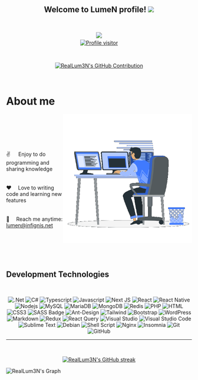 <h2 align="center">
  Welcome to <b>LumeN</b> profile!
    <img src="https://media.giphy.com/media/hvRJCLFzcasrR4ia7z/giphy.gif" width="28">
</h2>

<br />
 
 <p align="center">
   <a href="https://github.com/RealLum3N">
     <img src="https://readme-typing-svg.herokuapp.com/?lines=Full-Stack%20Developer;Always%20learning%20new%20things&color=FE428E&center=true&width=285&height=45">
   </a>
     <br/>
  <a href="https://komarev.com/ghpvc/?username=RealLum3N">
    <img align="center" src="https://komarev.com/ghpvc/?username=RealLum3N&label=Visitors&color=0e75b6&style=flat" alt="Profile visitor" />
  </a>
</p>

<br/>

<p align="center">
  <a href="https://github.com/RealLum3N">
    <img src="https://github-profile-summary-cards.vercel.app/api/cards/profile-details?username=RealLum3N&theme=radical" alt="RealLum3N's GitHub Contribution"/>
  </a>
</p>

<br>

 # About me
<p>
 <img align="right" width="350" src="/assets/dev.gif" alt="Coding gif" /><br/><br/><br/><br/><br/>
  
 ✌️ &emsp; Enjoy to do programming and sharing knowledge <br/><br/><br/>
 ❤️ &emsp;Love to writing code and learning new features<br/><br/><br/>
 📧 &emsp;Reach me anytime: lumen@infignis.net<br/><br/>
</p>

<br/>
<br/>
<br/>

## Development Technologies
<br/>

<div align="center">
  
  ![.Net](https://img.shields.io/badge/.NET-5C2D91?style=for-the-badge&logo=.net&logoColor=white)
  ![C#](https://img.shields.io/badge/c%23-%23239120.svg?style=for-the-badge&logo=csharp&logoColor=white)
  ![Typescript](https://img.shields.io/badge/Typescript-007acc?style=for-the-badge&labelColor=black&logo=typescript&logoColor=007acc)
  ![Javascript](https://img.shields.io/badge/Javascript-F0DB4F?style=for-the-badge&labelColor=black&logo=javascript&logoColor=F0DB4F)
  ![Next JS](https://img.shields.io/badge/Next-black?style=for-the-badge&logo=next.js&logoColor=white)
  ![React](https://img.shields.io/badge/-React-61DBFB?style=for-the-badge&labelColor=black&logo=react&logoColor=61DBFB)
  ![React Native](https://img.shields.io/badge/React_Native-20232A?style=for-the-badge&logo=react&logoColor=61DAFB)
  ![Nodejs](https://img.shields.io/badge/Nodejs-3C873A?style=for-the-badge&labelColor=black&logo=node.js&logoColor=3C873A)
  ![MySQL](https://img.shields.io/badge/mysql-4479A1.svg?style=for-the-badge&logo=mysql&logoColor=white)
  ![MariaDB](https://img.shields.io/badge/MariaDB-003545?style=for-the-badge&logo=mariadb&logoColor=white)
  ![MongoDB](https://img.shields.io/badge/MongoDB-4EA94B?style=for-the-badge&logo=mongodb&logoColor=white)
  ![Redis](https://img.shields.io/badge/redis-%23DD0031.svg?style=for-the-badge&logo=redis&logoColor=white)
  ![PHP](https://img.shields.io/badge/php-%23777BB4.svg?style=for-the-badge&logo=php&logoColor=white)
  ![HTML](https://img.shields.io/badge/HTML5-E34F26?style=for-the-badge&logo=html5&logoColor=white)
  ![CSS3](https://img.shields.io/badge/CSS3-1572B6?style=for-the-badge&logo=css3&logoColor=white)
  ![SASS Badge](https://img.shields.io/badge/Sass-CC6699?style=for-the-badge&logo=sass&logoColor=white)
  ![Ant-Design](https://img.shields.io/badge/AntDesign-0170FE?style=for-the-badge&logo=antdesign&logoColor=white)
  ![Tailwind](https://img.shields.io/badge/Tailwind_CSS-092749?style=for-the-badge&logo=tailwindcss&logoColor=06B6D4&labelColor=000000)
  ![Bootstrap](https://img.shields.io/badge/Bootstrap-563D7C?style=for-the-badge&logo=bootstrap&logoColor=white)
  ![WordPress](https://img.shields.io/badge/WordPress-%23117AC9.svg?style=for-the-badge&logo=WordPress&logoColor=white)
  ![Markdown](https://img.shields.io/badge/Markdown-000000?style=for-the-badge&logo=markdown&logoColor=white)
  ![Redux](https://img.shields.io/badge/Redux-593D88?style=for-the-badge&logo=redux&logoColor=white)
  ![React Query](https://img.shields.io/badge/-React_Query-FF4154?style=for-the-badge&logo=react%20query&logoColor=white)
  ![Visual Studio](https://img.shields.io/badge/Visual%20Studio-5C2D91.svg?style=for-the-badge&logo=visual-studio&logoColor=white)
  ![Visual Studio Code](https://img.shields.io/badge/Visual%20Studio%20Code-0078d7.svg?style=for-the-badge&logo=visual-studio-code&logoColor=white)
  ![Sublime Text](https://img.shields.io/badge/sublime_text-%23575757.svg?style=for-the-badge&logo=sublime-text&logoColor=important)
  ![Debian](https://img.shields.io/badge/Debian-D70A53?style=for-the-badge&logo=debian&logoColor=white)
  ![Shell Script](https://img.shields.io/badge/shell_script-%23121011.svg?style=for-the-badge&logo=gnu-bash&logoColor=white)
  ![Nginx](https://img.shields.io/badge/nginx-%23009639.svg?style=for-the-badge&logo=nginx&logoColor=white)
  ![Insomnia](https://img.shields.io/badge/Insomnia-black?style=for-the-badge&logo=insomnia&logoColor=5849BE)
  ![Git](https://img.shields.io/badge/Git-F05032?style=for-the-badge&logo=git&logoColor=white)
  ![GitHub](https://img.shields.io/badge/github-%23121011.svg?style=for-the-badge&logo=github&logoColor=white)

</div>

<hr/>
<br/>

<p align="center">
  <a href="https://github.com/RealLum3N">
    <img src="https://github-readme-streak-stats.herokuapp.com/?user=RealLum3N&theme=radical&border=7F3FBF&background=0D1117" alt="RealLum3N's GitHub streak"/>
  </a>
</p>

![RealLum3N's Graph](https://github-readme-activity-graph.vercel.app/graph?username=RealLum3N&custom_title=RealLum3N's%20GitHub%20Activity%20Graph&bg_color=0D1117&color=7F3FBF&line=7F3FBF&point=7F3FBF&area_color=FFFFFF&title_color=FFFFFF&area=true)
